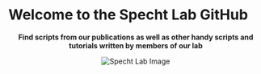 # Welcome to the Specht Lab GitHub

<p align="center">
  <strong>Find scripts from our publications as well as other handy scripts and tutorials written by members of our lab</strong>
</p>

<p align="center">
  <img src="https://bpb-us-e1.wpmucdn.com/blogs.cornell.edu/dist/9/7729/files/2023/12/IMG_0379-1-670x250.jpeg" alt="Specht Lab Image">
</p>

